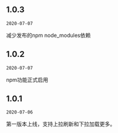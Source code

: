 ## 1.0.3

`2020-07-07`

减少发布的npm node_modules依赖

## 1.0.2

`2020-07-07`

npm功能正式启用

## 1.0.1

`2020-07-06`

第一版本上线，支持上拉刷新和下拉加载更多。
